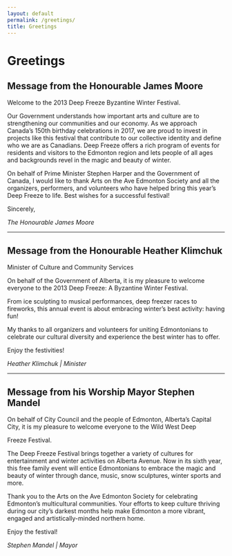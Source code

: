 ```yaml
---
layout: default
permalink: /greetings/
title: Greetings
---
```


# Greetings


## Message from the Honourable James Moore

Welcome to the 2013 Deep Freeze Byzantine Winter Festival.

Our Government understands how important arts and culture are to strengthening our communities and our economy. As we approach Canada’s 150th birthday celebrations in 2017, we are proud to invest in projects like this festival that contribute to our collective identity and define who we are as Canadians. Deep Freeze offers a rich program of events for residents and visitors to the Edmonton region and lets people of all ages and backgrounds revel in the magic and beauty of winter.

On behalf of Prime Minister Stephen Harper and the Government of Canada, I would like to thank Arts on the Ave Edmonton Society and all the organizers, performers, and volunteers who have helped bring this year’s Deep Freeze to life. Best wishes for a successful festival!

Sincerely,

_The Honourable James Moore_

* * *

## 

## Message from the Honourable Heather Klimchuk

Minister of Culture and Community Services

On behalf of the Government of Alberta, it is my pleasure to welcome everyone to the 2013 Deep Freeze: A Byzantine Winter Festival.

From ice sculpting to musical performances, deep freezer races to fireworks, this annual event is about embracing winter’s best activity: having fun!

My thanks to all organizers and volunteers for uniting Edmontonians to celebrate our cultural diversity and experience the best winter has to offer.

Enjoy the festivities!

_Heather Klimchuk | Minister_

* * *

## Message from his Worship Mayor Stephen Mandel

On behalf of City Council and the people of Edmonton, Alberta’s Capital City, it is my pleasure to welcome everyone to the Wild West Deep

Freeze Festival.

The Deep Freeze Festival brings together a variety of cultures for entertainment and winter activities on Alberta Avenue. Now in its sixth year, this free family event will entice Edmontonians to embrace the magic and beauty of winter through dance, music, snow sculptures, winter sports and more.

Thank you to the Arts on the Ave Edmonton Society for celebrating Edmonton’s multicultural communities. Your efforts to keep culture thriving during our city’s darkest months help make Edmonton a more vibrant, engaged and artistically-minded northern home.

Enjoy the festival!

_Stephen Mandel | Mayor_
